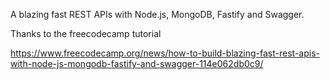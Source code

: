 A blazing fast REST APIs with Node.js, MongoDB, Fastify and Swagger.

Thanks to the freecodecamp tutorial

https://www.freecodecamp.org/news/how-to-build-blazing-fast-rest-apis-with-node-js-mongodb-fastify-and-swagger-114e062db0c9/
